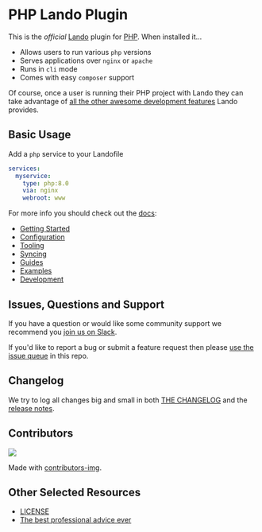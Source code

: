 # PHP Lando Plugin

This is the _official_ [Lando](https://lando.dev) plugin for [PHP](https://php.net). When installed it...

* Allows users to run various `php` versions
* Serves applications over `nginx` or `apache`
* Runs in `cli` mode
* Comes with easy `composer` support

Of course, once a user is running their PHP project with Lando they can take advantage of [all the other awesome development features](https://docs.lando.dev) Lando provides.

## Basic Usage

Add a `php` service to your Landofile

```yaml
services:
  myservice:
    type: php:8.0
    via: nginx
    webroot: www
```

For more info you should check out the [docs](https://docs.lando.dev/php):

* [Getting Started](https://docs.lando.dev/php/getting-started.html)
* [Configuration](https://docs.lando.dev/php/config.html)
* [Tooling](https://docs.lando.dev/php/tooling.html)
* [Syncing](https://docs.lando.dev/php/syncing.html)
* [Guides](https://docs.lando.dev/php/adding-more-tooling.html)
* [Examples](https://github.com/lando/php/tree/main/examples)
* [Development](https://docs.lando.dev/php/development.html)

## Issues, Questions and Support

If you have a question or would like some community support we recommend you [join us on Slack](https://launchpass.com/devwithlando).

If you'd like to report a bug or submit a feature request then please [use the issue queue](https://github.com/lando/php/issues/new/choose) in this repo.

## Changelog

We try to log all changes big and small in both [THE CHANGELOG](https://github.com/lando/php/blob/main/CHANGELOG.md) and the [release notes](https://github.com/lando/php/releases).

## Contributors

<a href="https://github.com/lando/php/graphs/contributors">
  <img src="https://contrib.rocks/image?repo=lando/php" />
</a>

Made with [contributors-img](https://contrib.rocks).

## Other Selected Resources

* [LICENSE](https://github.com/lando/php/blob/main/LICENSE.md)
* [The best professional advice ever](https://www.youtube.com/watch?v=tkBVDh7my9Q)
